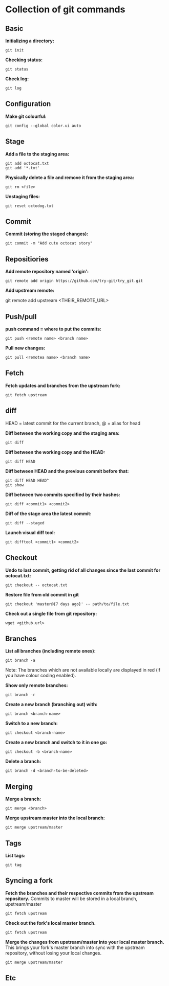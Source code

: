 # Collection of git commands

## Basic 

**Initializing a directory:**

~~~~
git init
~~~~

**Checking status:**

~~~~
git status
~~~~

**Check log:**

~~~~
git log
~~~~

## Configuration

**Make git colourful:**

~~~~
git config --global color.ui auto
~~~~

## Stage

**Add a file to the staging area:**

~~~~
git add octocat.txt
git add '*.txt'
~~~~

**Physically delete a file and remove it from the staging area:**

~~~~
git rm <file>
~~~~

**Unstaging files:**

~~~~
git reset octodog.txt
~~~~

## Commit

**Commit (storing the staged changes):**
~~~~
git commit -m "Add cute octocat story"
~~~~

## Repositiories

**Add remote repository named 'origin':**

~~~~
git remote add origin https://github.com/try-git/try_git.git
~~~~

**Add upstream remote:**

git remote add upstream  <THEIR_REMOTE_URL> 

## Push/pull

**push command = where to put the commits:**

~~~~
git push <remote name> <branch name>
~~~~

**Pull new changes:**

~~~~
git pull <remotea name> <branch name>
~~~~

## Fetch

**Fetch updates and branches from the upstream fork:**

~~~~
git fetch upstream
~~~~

## diff

HEAD = latest commit for the current branch,
@ = alias for head

**Diff between the working copy and the staging area:**

~~~~ 
git diff
~~~~ 

**Diff between the working copy and the HEAD:**

~~~~ 
git diff HEAD
~~~~ 

**Diff between HEAD and the previous commit before that:**

~~~~
git diff HEAD HEAD^
git show
~~~~

**Diff between two commits specified by their hashes:**

~~~~
git diff <commit1> <commit2>
~~~~

**Diff of the stage area the latest commit:**

~~~~
git diff --staged
~~~~

**Launch visual diff tool:**

~~~~
git difftool <commit1> <commit2>
~~~~

## Checkout

**Undo to last commit, getting rid of all changes since the last commit for octocat.txt:**

~~~~
git checkout -- octocat.txt
~~~~

**Restore file from old commit in git**

~~~~
git checkout 'master@{7 days ago}' -- path/to/file.txt
~~~~

**Check out a single file from git repository:**

~~~~
wget <github.url>
~~~~

## Branches

**List all branches (including remote ones):**

~~~~
git branch -a
~~~~

Note: The branches which are not available locally are displayed in red (if you have colour coding
enabled).

**Show only remote branches:**

~~~~
git branch -r
~~~~

**Create a new branch (branching out) with:**

~~~~
git branch <branch-name>
~~~~

**Switch to a new branch:**

~~~~
git checkout <branch-name>
~~~~

**Create a new branch and switch to it in one go:**

~~~~
git checkout -b <branch-name>
~~~~

**Delete a branch:**

~~~~
git branch -d <branch-to-be-deleted>
~~~~

## Merging

**Merge a branch:**

~~~~
git merge <branch>
~~~~

**Merge upstream master into the local branch:**

~~~~
git merge upstream/master
~~~~

## Tags

**List tags:**

~~~~
git tag
~~~~

## Syncing a fork

**Fetch the branches and their respective commits from the upstream repository.**
Commits to master will be stored in a local branch, upstream/master

~~~~
git fetch upstream
~~~~

**Check out the fork's local master branch.**

~~~~
git fetch upstream
~~~~

**Merge the changes from upstream/master into your local master branch.**
This brings your fork's master branch into sync with the upstream repository, without losing your
local changes.

~~~~
git merge upstream/master
~~~~

## Etc
